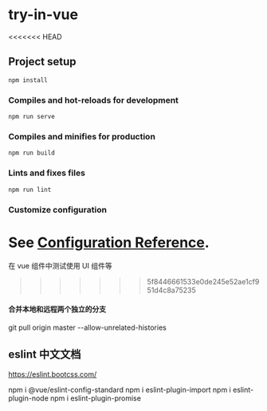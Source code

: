 # try-in-vue

<<<<<<< HEAD

## Project setup

```
npm install
```

### Compiles and hot-reloads for development

```
npm run serve
```

### Compiles and minifies for production

```
npm run build
```

### Lints and fixes files

```
npm run lint
```

### Customize configuration

# See [Configuration Reference](https://cli.vuejs.org/config/).

在 vue 组件中测试使用 UI 组件等

> > > > > > > 5f8446661533e0de245e52ae1cf951d4c8a75235

#### 合并本地和远程两个独立的分支

git pull origin master --allow-unrelated-histories

## eslint 中文文档

https://eslint.bootcss.com/

npm i @vue/eslint-config-standard
npm i eslint-plugin-import
npm i eslint-plugin-node
npm i eslint-plugin-promise
